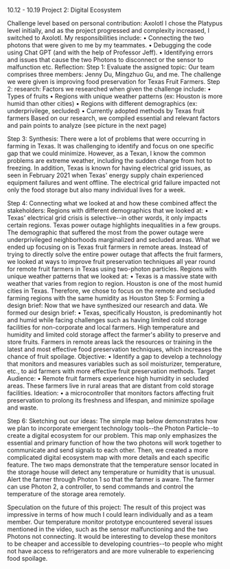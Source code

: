 10.12 - 10.19
Project 2: Digital Ecosystem

Challenge level based on personal contribution: Axolotl
I chose the Platypus level initially, and as the project progressed and complexity increased, I switched to Axolotl.
My responsibilities include:
• Connecting the two photons that were given to me by my teammates.
• Debugging the code using Chat GPT (and with the help of Professor Jeff).
• Identifying errors and issues that cause the two Photons to disconnect or the
sensor to malfunction etc.
Reflection:
Step 1: Evaluate the assigned topic:
Our team comprises three members: Jenny Du, Mingzhuo Gu, and me.
The challenge we were given is improving food preservation for Texas Fruit Farmers.
Step 2: research:
Factors we researched when given the challenge include:
• Types of fruits
• Regions with unique weather patterns (ex: Houston is more humid than other cities)
• Regions with different demographics (ex: underprivilege, secluded)
• Currently adopted methods by Texas fruit farmers
Based on our research, we compiled essential and relevant factors and pain points to analyze (see picture in the next page)

 Step 3: Synthesis:
There were a lot of problems that were occurring in farming in Texas. It was challenging to identify and focus on one specific gap that we could minimize. However, as a Texan, I know the common problems are extreme weather, including the sudden change from hot to freezing.
In addition, Texas is known for having electrical grid issues, as seen in February 2021 when Texas' energy supply chain experienced equipment failures and went offline. The electrical grid failure impacted not only the food storage but also many individual lives for a week.

Step 4: Connecting what we looked at and how these combined affect the stakeholders:
Regions with different demographics that we looked at:
• Texas' electrical grid crisis is selective--in other words, it only impacts certain regions.
Texas power outage highlights inequalities in a few groups. The demographic that suffered the most from the power outage were underprivileged neighborhoods marginalized and secluded areas.
What we ended up focusing on is Texas fruit farmers in remote areas. Instead of trying to directly solve the entire power outage that affects the fruit farmers, we looked at ways to improve fruit preservation techniques all year round for remote fruit farmers in Texas using two-photon particles.
Regions with unique weather patterns that we looked at:
• Texas is a massive state with weather that varies from region to region. Houston is one of
the most humid cities in Texas. Therefore, we chose to focus on the remote and secluded farming regions with the same humidity as Houston
Step 5: Forming a design brief:
Now that we have synthesized our research and data. We formed our design brief:
• Texas, specifically Houston, is predominantly hot and humid while facing challenges
such as having limited cold storage facilities for non-corporate and local farmers. High temperature and humidity and limited cold storage affect the farmer's ability to preserve and store fruits. Farmers in remote areas lack the resources or training in the latest and most effective food preservation techniques, which increases the chance of fruit spoilage.
Objective:
• Identify a gap to develop a technology that monitors and measures variables such as
soil moisturizer, temperature, etc., to aid farmers with more effective fruit
preservation methods. Target Audience:
• Remote fruit farmers experience high humidity in secluded areas. These farmers live in rural areas that are distant from cold storage facilities.
Ideation:
• a microcontroller that monitors factors affecting fruit preservation to prolong its
freshness and lifespan, and minimize spoilage and waste.

Step 6: Sketching out our ideas:
The simple map below demonstrates how we plan to incorporate emergent technology tools--the Photon Particle--to create a digital ecosystem for our problem. This map only emphasizes the essential and primary function of how the two photons will work together to communicate and send signals to each other.
Then, we created a more complicated digital ecosystem map with more details and each specific feature.
The two maps demonstrate that the temperature sensor located in the storage house will detect any temperature or humidity that is unusual. Alert the farmer through Photon 1 so that the farmer is aware. The farmer can use Photon 2, a controller, to send commands and control the temperature of the storage area remotely.
  
Speculation on the future of this project:
The result of this project was impressive in terms of how much I could learn individually and as a team member. Our temperature monitor prototype encountered several issues mentioned in the video, such as the sensor malfunctioning and the two Photons not connecting. It would be interesting to develop these monitors to be cheaper and accessible to developing countries--to people who might not have access to refrigerators and are more vulnerable to experiencing food spoilage.

